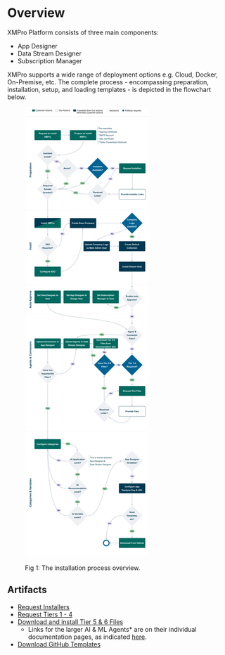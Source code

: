 # Overview

XMPro Platform consists of three main components:

* App Designer
* Data Stream Designer
* Subscription Manager

XMPro supports a wide range of deployment options e.g. Cloud, Docker, On-Premise, etc. The complete process - encompassing preparation, installation, setup, and loading templates - is depicted in the flowchart below.

<figure><img src="../.gitbook/assets/Installation_Overview.png" alt=""><figcaption><p>Fig 1: The installation process overview.</p></figcaption></figure>

## Artifacts

* [Request Installers](mailto:support@xmpro.com?subject=Request-Installers)
* [Request Tiers 1 - 4](mailto:support@xmpro.com?subject=Request-Tiers-1-to-4)
* [Download and install Tier 5 & 6 Files](3.-complete-installation/install-connectors.md)
  * Links for the larger AI & ML Agents\* are on their individual documentation pages, as indicated [here](../resources/integrations.md#tier-5-free-and-open-source).
* [Download GitHub Templates](https://github.com/XMPro/Blueprints-Accelerators-Patterns)
